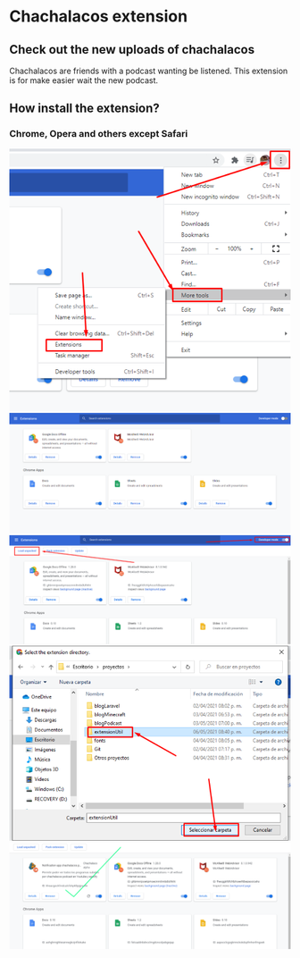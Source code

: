 # Chachalacos extension
## Check out the new uploads of chachalacos
<p>
Chachalacos are friends with a podcast wanting be listened. This extension is for make easier wait the new podcast. 
</p>

## How install the extension?
### Chrome, Opera and others except Safari
 ![Step1](assets/chrome1.png)
 ![Step2](assets/chrome2.png)
 ![Step3](assets/chrome3.png)
 ![Step4](assets/chrome4.png)
 ![Step5](assets/chrome5.png)